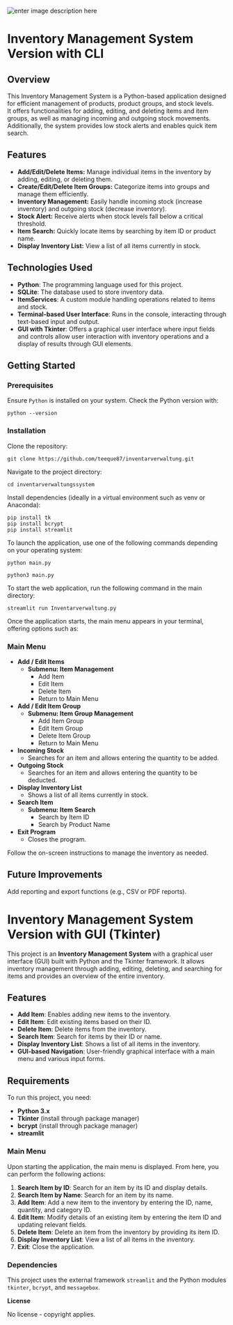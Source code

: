 ![enter image description here](https://tse1.mm.bing.net/th?id=OIG4.k5fL_MZmyAwPGwWDYhMZ&pid=ImgGn)

# Inventory Management System Version with CLI

## **Overview**

This Inventory Management System is a Python-based application designed for efficient management of products, product groups, and stock levels.  
It offers functionalities for adding, editing, and deleting items and item groups, as well as managing incoming and outgoing stock movements.  
Additionally, the system provides low stock alerts and enables quick item search.

## **Features**

- **Add/Edit/Delete Items:** Manage individual items in the inventory by adding, editing, or deleting them.
- **Create/Edit/Delete Item Groups:** Categorize items into groups and manage them efficiently.
- **Inventory Management:** Easily handle incoming stock (increase inventory) and outgoing stock (decrease inventory).
- **Stock Alert:** Receive alerts when stock levels fall below a critical threshold.
- **Item Search:** Quickly locate items by searching by item ID or product name.
- **Display Inventory List:** View a list of all items currently in stock.

## Technologies Used

- **Python**: The programming language used for this project.
- **SQLite**: The database used to store inventory data.
- **ItemServices**: A custom module handling operations related to items and stock.
- **Terminal-based User Interface**: Runs in the console, interacting through text-based input and output.
- **GUI with Tkinter**: Offers a graphical user interface where input fields and controls allow user interaction with inventory operations and a display of results through GUI elements.

## **Getting Started**

### Prerequisites

Ensure `Python` is installed on your system. Check the Python version with:
```
python --version
```

### Installation

Clone the repository:
```
git clone https://github.com/teeque87/inventarverwaltung.git
```
Navigate to the project directory:
```
cd inventarverwaltungssystem
```
Install dependencies (ideally in a virtual environment such as venv or Anaconda):
```
pip install tk
pip install bcrypt
pip install streamlit
```
To launch the application, use one of the following commands depending on your operating system:
```
python main.py
```
```
python3 main.py
```
To start the web application, run the following command in the main directory:
```
streamlit run Inventarverwaltung.py
```
Once the application starts, the main menu appears in your terminal, offering options such as:

### Main Menu

- **Add / Edit Items**
    - **Submenu: Item Management**
        - Add Item
        - Edit Item
        - Delete Item
        - Return to Main Menu
- **Add / Edit Item Group**
    - **Submenu: Item Group Management**
        - Add Item Group
        - Edit Item Group
        - Delete Item Group
        - Return to Main Menu
- **Incoming Stock**
    - Searches for an item and allows entering the quantity to be added.
- **Outgoing Stock**
    - Searches for an item and allows entering the quantity to be deducted.
- **Display Inventory List**
    - Shows a list of all items currently in stock.
- **Search Item**
    - **Submenu: Item Search**
        - Search by Item ID
        - Search by Product Name
- **Exit Program**
    - Closes the program.

Follow the on-screen instructions to manage the inventory as needed.

## **Future Improvements**

Add reporting and export functions (e.g., CSV or PDF reports).

# Inventory Management System Version with GUI (Tkinter)

This project is an **Inventory Management System** with a graphical user interface (GUI) built with Python and the Tkinter framework. It allows inventory management through adding, editing, deleting, and searching for items and provides an overview of the entire inventory.

## Features

- **Add Item**: Enables adding new items to the inventory.
- **Edit Item**: Edit existing items based on their ID.
- **Delete Item**: Delete items from the inventory.
- **Search Item**: Search for items by their ID or name.
- **Display Inventory List**: Shows a list of all items in the inventory.
- **GUI-based Navigation**: User-friendly graphical interface with a main menu and various input forms.

## Requirements

To run this project, you need:

- **Python 3.x**
- **Tkinter** (install through package manager)
- **bcrypt** (install through package manager)
- **streamlit** 

### Main Menu

Upon starting the application, the main menu is displayed. From here, you can perform the following actions:

1. **Search Item by ID**: Search for an item by its ID and display details.
2. **Search Item by Name**: Search for an item by its name.
3. **Add Item**: Add a new item to the inventory by entering the ID, name, quantity, and category ID.
4. **Edit Item**: Modify details of an existing item by entering the item ID and updating relevant fields.
5. **Delete Item**: Delete an item from the inventory by providing its item ID.
6. **Display Inventory List**: View a list of all items in the inventory.
7. **Exit**: Close the application.

### Dependencies

This project uses the external framework `streamlit` and the Python modules `tkinter`, `bcrypt`, and `messagebox`.

**License**

No license - copyright applies.
